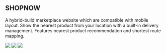 ## SHOPNOW
A hybrid-build marketplace website which are compatible with mobile layout. Show the nearest product from your location with a built-in delivery management. Features nearest product recommendation and shortest route mapping.

<img src="https://img.shields.io/static/v1?label=&message=Javascript&color=F7DF1E&logo=javascript&logoColor=black" /> <img src="https://img.shields.io/static/v1?label=&message=Laravel&color=#FF2D20&logo=laravel&logoColor=black" /> <img src="https://img.shields.io/npm/v/npm.svg?logo=nodedotjs" /> 
